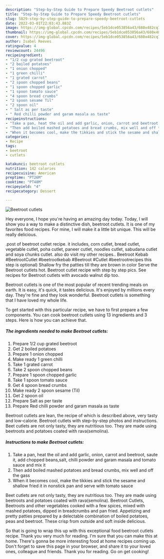 ```yaml
---
description: "Step-by-Step Guide to Prepare Speedy Beetroot cutlets"
title: "Step-by-Step Guide to Prepare Speedy Beetroot cutlets"
slug: 5829-step-by-step-guide-to-prepare-speedy-beetroot-cutlets
date: 2022-03-01T22:03:43.883Z
image: https://img-global.cpcdn.com/recipes/5eb1dce053856a43/680x482cq70/beetroot-cutlets-recipe-main-photo.jpg
thumbnail: https://img-global.cpcdn.com/recipes/5eb1dce053856a43/680x482cq70/beetroot-cutlets-recipe-main-photo.jpg
cover: https://img-global.cpcdn.com/recipes/5eb1dce053856a43/680x482cq70/beetroot-cutlets-recipe-main-photo.jpg
author: Isabel Reeves
ratingvalue: 4
reviewcount: 24496
recipeingredient:
- "1/2 cup grated beetroot"
- "2 boiled potatoes"
- "1 onion chopped"
- "1 green chilli"
- "1 grated carrot"
- "2 spoon chopped beans"
- "1 spoon chopped garlic"
- "1 spoon tomato sauce"
- "4 spoon bread crumbs"
- "2 spoon sesame Til"
- "2 spoon oil"
- " Salt as per taste"
- " Red chilli powder and garam masala as taste"
recipeinstructions:
- "Take a pan, heat the oil and add garlic, onion, carrot and beetroot, saute it, add chopped beans,salt, chilli powder and garam masala and tomato sauce and mix it"
- "Then add boiled mashed potatoes and bread crumbs, mix well and off the gass"
- "When it becomes cool, make the tikkies and stick the sesame and shallow fried it in nonstick pan and serve with tomato sauce"
categories:
- Recipe
tags:
- beetroot
- cutlets

katakunci: beetroot cutlets 
nutrition: 142 calories
recipecuisine: American
preptime: "PT26M"
cooktime: "PT48M"
recipeyield: "4"
recipecategory: Dessert

---
```



![Beetroot cutlets](https://img-global.cpcdn.com/recipes/5eb1dce053856a43/680x482cq70/beetroot-cutlets-recipe-main-photo.jpg)

Hey everyone, I hope you're having an amazing day today. Today, I will show you a way to make a distinctive dish, beetroot cutlets. It is one of my favorites food recipes. For mine, I will make it a little bit unique. This will be really delicious.

.post of beetroot cutlet recipe. it includes, corn cutlet, bread cutlet, vegetable cutlet, poha cutlet, paneer cutlet, noodles cutlet, sabudana cutlet and soya chunks cutlet. also do visit my other recipes.. Beetroot Kebab #BeetrootCutlet #beetrootkebab #Beetroot #Cutlet #beetrootrecipes this step is optional) Shallow fry the patties till they are brown in color Serve the Beetroot cutlets hot. Beetroot cutlet recipe with step by step pics. See recipes for Beetroot cutlets with avocado walnut dip too.

Beetroot cutlets is one of the most popular of recent trending meals on earth. It is easy, it's quick, it tastes delicious. It's enjoyed by millions every day. They're fine and they look wonderful. Beetroot cutlets is something that I have loved my whole life.


To get started with this particular recipe, we have to first prepare a few components. You can cook beetroot cutlets using 13 ingredients and 3 steps. Here is how you can achieve that.

<!--inarticleads1-->

##### The ingredients needed to make Beetroot cutlets:

1. Prepare 1/2 cup grated beetroot
1. Get 2 boiled potatoes
1. Prepare 1 onion chopped
1. Make ready 1 green chilli
1. Take 1 grated carrot
1. Take 2 spoon chopped beans
1. Prepare 1 spoon chopped garlic
1. Take 1 spoon tomato sauce
1. Get 4 spoon bread crumbs
1. Make ready 2 spoon sesame (Til)
1. Get 2 spoon oil
1. Prepare  Salt as per taste
1. Prepare  Red chilli powder and garam masala as taste


Beetroot cutlets are lean, the recipe of which is described above, very tasty and low-calorie. Beetroot cutlets with step-by-step photos and instructions. Beet cutlets are not only tasty, they are nutritious too. They are made using beetroots and potatoes coated with rava(semolina). 

<!--inarticleads2-->

##### Instructions to make Beetroot cutlets:

1. Take a pan, heat the oil and add garlic, onion, carrot and beetroot, saute it, add chopped beans,salt, chilli powder and garam masala and tomato sauce and mix it
1. Then add boiled mashed potatoes and bread crumbs, mix well and off the gass
1. When it becomes cool, make the tikkies and stick the sesame and shallow fried it in nonstick pan and serve with tomato sauce


Beet cutlets are not only tasty, they are nutritious too. They are made using beetroots and potatoes coated with rava(semolina). Beetroot Cutlets, Beetroots and other vegetables cooked with a few spices, mixed with mashed potatoes, dipped in breadcrumbs and pan fried. Appetizing and pretty patties prepared by a delectable combination of boiled potatoes, peas and beetroot. These crisp from outside and soft inside delicious. 

So that is going to wrap this up with this exceptional food beetroot cutlets recipe. Thank you very much for reading. I'm sure that you can make this at home. There's gonna be more interesting food at home recipes coming up. Don't forget to save this page in your browser, and share it to your loved ones, colleague and friends. Thank you for reading. Go on get cooking!
